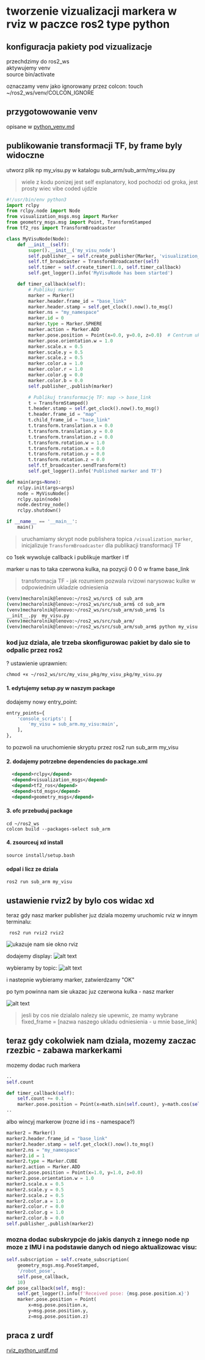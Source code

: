 # tworzenie vizualizacji markera w rviz w paczce ros2 type python

## konfiguracja pakiety pod vizualizacje

przechdzimy do ros2_ws  
aktywujemy venv  
    source bin/activate

oznaczamy venv jako ignorowany przez colcon:
    touch ~/ros2_ws/venv/COLCON_IGNORE


## przygotowowanie venv

opisane w 
[python_venv.md](./python_venv.md)

## publikowanie transformacji TF, by frame byly widoczne

utworz plik np my_visu.py w katalogu sub_arm/sub_arm/my_visu.py


>wiele z kodu ponizej jest self explanatory, kod pochodzi od groka, jest prosty wiec vibe coded ujdzie

```python
#!/usr/bin/env python3
import rclpy
from rclpy.node import Node
from visualization_msgs.msg import Marker
from geometry_msgs.msg import Point, TransformStamped
from tf2_ros import TransformBroadcaster

class MyVisuNode(Node):
    def __init__(self):
        super().__init__('my_visu_node')
        self.publisher_ = self.create_publisher(Marker, 'visualization_marker', 10)
        self.tf_broadcaster = TransformBroadcaster(self)
        self.timer = self.create_timer(1.0, self.timer_callback)
        self.get_logger().info('MyVisuNode has been started')

    def timer_callback(self):
        # Publikuj marker
        marker = Marker()
        marker.header.frame_id = "base_link"
        marker.header.stamp = self.get_clock().now().to_msg()
        marker.ns = "my_namespace"
        marker.id = 0
        marker.type = Marker.SPHERE
        marker.action = Marker.ADD
        marker.pose.position = Point(x=0.0, y=0.0, z=0.0)  # Centrum układu
        marker.pose.orientation.w = 1.0
        marker.scale.x = 0.5
        marker.scale.y = 0.5
        marker.scale.z = 0.5
        marker.color.a = 1.0
        marker.color.r = 1.0
        marker.color.g = 0.0
        marker.color.b = 0.0
        self.publisher_.publish(marker)

        # Publikuj transformację TF: map -> base_link
        t = TransformStamped()
        t.header.stamp = self.get_clock().now().to_msg()
        t.header.frame_id = "map"
        t.child_frame_id = "base_link"
        t.transform.translation.x = 0.0
        t.transform.translation.y = 0.0
        t.transform.translation.z = 0.0
        t.transform.rotation.w = 1.0
        t.transform.rotation.x = 0.0
        t.transform.rotation.y = 0.0
        t.transform.rotation.z = 0.0
        self.tf_broadcaster.sendTransform(t)
        self.get_logger().info('Published marker and TF')

def main(args=None):
    rclpy.init(args=args)
    node = MyVisuNode()
    rclpy.spin(node)
    node.destroy_node()
    rclpy.shutdown()

if __name__ == '__main__':
    main()
```

> uruchamiamy skrypt node publishera topica ```/visualization_marker```, inicjalizuje ```TransformBroadcaster``` dla publikacji transformacji TF

co 1sek wywoluje callback i publikuje martker i tf

marker u nas to taka czerwona kulka, na pozycji 0 0 0 w frame base_link

>transformacja TF - jak rozumiem pozwala rvizowi narysowac kulke w odpowiednim ukladzie odniesienia

```bash
(venv)mecharolnik@lenovo:~/ros2_ws/src$ cd sub_arm
(venv)mecharolnik@lenovo:~/ros2_ws/src/sub_arm$ cd sub_arm
(venv)mecharolnik@lenovo:~/ros2_ws/src/sub_arm/sub_arm$ ls
__init__.py  my_visu.py
(venv)mecharolnik@lenovo:~/ros2_ws/src/sub_arm/
(venv)mecharolnik@lenovo:~/ros2_ws/src/sub_arm/sub_arm$ python my_visu.py
```

### kod juz dziala, ale trzeba skonfigurowac pakiet by dalo sie to odpalic przez ros2

? ustawienie uprawnien:

    chmod +x ~/ros2_ws/src/my_visu_pkg/my_visu_pkg/my_visu.py

#### 1. edytujemy setup.py w naszym package

dodajemy nowy entry_point:
```python
entry_points={
    'console_scripts': [
        'my_visu = sub_arm.my_visu:main',
    ],
},
```
to pozwoli na uruchomienie skryptu przez ros2 run sub_arm my_visu


#### 2. dodajemy potrzebne dependencies do package.xml

```xml
  <depend>rclpy</depend>
  <depend>visualization_msgs</depend>
  <depend>tf2_ros</depend>
  <depend>std_msgs</depend>
  <depend>geometry_msgs</depend>
```

#### 3. ofc przebuduj package
    cd ~/ros2_ws  
    colcon build --packages-select sub_arm

#### 4. zsourceuj xd install
    source install/setup.bash

#### odpal i licz ze dziala
    ros2 run sub_arm my_visu

## ustawienie rviz2 by bylo cos widac xd

teraz gdy nasz marker publisher juz dziala mozemy uruchomic rviz w innym terminalu:

     ros2 run rviz2 rviz2

![ukazuje nam sie okno rviz](<images/image copy.png>)

dodajemy display:
![alt text](<images/image copy 2.png>)

wybieramy by topic:
![alt text](<images/image copy 3.png>)

i nastepnie wybieramy marker, zatwierdzamy "OK"

po tym powinna nam sie ukazac juz czerwona kulka - nasz marker

![alt text](<images/image copy 5.png>)
>jesli by cos nie dzialalo nalezy sie upewnic, ze mamy wybrane fixed_frame = [nazwa naszego ukladu odniesienia - u mnie base_link]

## teraz gdy cokolwiek nam dziala, mozemy zaczac rzezbic - zabawa markerkami 

mozemy dodac ruch markera

```python
..
self.count

def timer_callback(self):
    self.count += 0.1
    marker.pose.position = Point(x=math.sin(self.count), y=math.cos(self.count), z=0.0)
..
```

albo wincyj markerow (rozne id i ns - namespace?)

```python
marker2 = Marker()
marker2.header.frame_id = "base_link"
marker2.header.stamp = self.get_clock().now().to_msg()
marker2.ns = "my_namespace"
marker2.id = 1
marker2.type = Marker.CUBE
marker2.action = Marker.ADD
marker2.pose.position = Point(x=1.0, y=1.0, z=0.0)
marker2.pose.orientation.w = 1.0
marker2.scale.x = 0.5
marker2.scale.y = 0.5
marker2.scale.z = 0.5
marker2.color.a = 1.0
marker2.color.r = 0.0
marker2.color.g = 1.0
marker2.color.b = 0.0
self.publisher_.publish(marker2)
```

### mozna dodac subskrypcje do jakis danych z innego node np moze z IMU i na podstawie danych od niego aktualizowac visu:

```python 
self.subscription = self.create_subscription(
    geometry_msgs.msg.PoseStamped,
    '/robot_pose',
    self.pose_callback,
    10)
def pose_callback(self, msg):
    self.get_logger().info(f'Received pose: {msg.pose.position.x}')
    marker.pose.position = Point(
        x=msg.pose.position.x,
        y=msg.pose.position.y,
        z=msg.pose.position.z)
```

## praca z urdf
[rviz_python_urdf.md](rviz_python_urdf.md)

